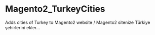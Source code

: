 # Magento2_TurkeyCities
Adds cities of Turkey to Magento2 website / Magento2 sitenize Türkiye şehirlerini ekler...
